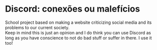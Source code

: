 # Discord: conexões ou malefícios
School project based on making a website criticizing social media and its problems to our current society. <br>
Keep in mind this is just an opinion and I do think you can use Discord as long as you have conscience to not do bad stuff or suffer in there. I use it too!
